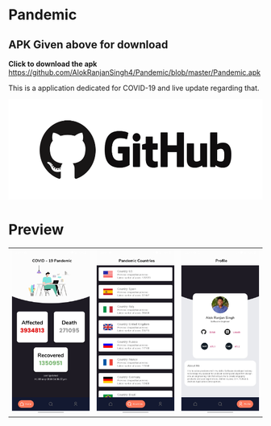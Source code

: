 # Pandemic

## **APK Given above for download** ##

**Click to download the apk** https://github.com/AlokRanjanSingh4/Pandemic/blob/master/Pandemic.apk

This is a application dedicated for COVID-19 and live update regarding that.

<p align="center">
  <img width="520" height="200" src="github.png">
</p>

# Preview

<table width="100%">
	<tr>
	  	<th width="33%"><img src="Home.jpg"></th>
    	  	<th width="33%"><img src="Countries.jpg"></th>
    		<th width="33%"><img src="Profile2.jpg"></th>
	</tr>
</table>

